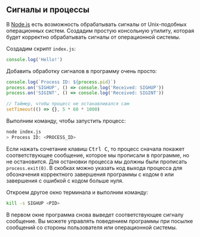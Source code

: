 ## Сигналы и процессы

В [Node.js](/tools/nodejs) есть возможность обрабатывать сигналы от Unix-подобных операционных систем. Создадим простую консольную утилиту, которая будет корректно обрабатывать сигналы от операционной системы.

Создадим скрипт `index.js`:

```js
console.log('Hello!')
```

Добавить обработку сигналов в программу очень просто:

```js
console.log(`Process ID: ${process.pid}`)
process.on('SIGHUP', () => console.log('Received: SIGHUP'))
process.on('SIGINT', () => console.log('Received: SIGINT'))

// Таймер, чтобы процесс не останавливался сам
setTimeout(() => {}, 5 * 60 * 1000)
```

Выполним команду, чтобы запустить процесс:

```bash
node index.js
> Process ID: <PROCESS_ID>
```

Если нажать сочетание клавиш <kbd>Ctrl C</kbd>, то процесс сначала покажет соответствующее сообщение, которое мы прописали в программе, но не остановится. Для остановки процесса мы должны были прописать `process.exit(0)`. В скобках можно указать код выхода процесса для обозначения корректного завершения программы с кодом `0` или завершения с ошибкой с кодом больше нуля.

Откроем другое окно терминала и выполним команду:

```bash
kill -s SIGHUP <PID>
```

В первом окне программа снова выведет соответствующее сигналу сообщение. Вы можете управлять поведением программы при посылке сообщений со стороны пользователя или операционной системы.
